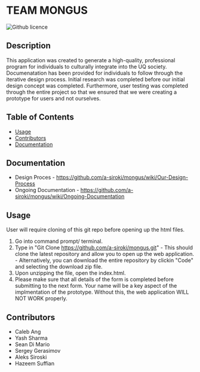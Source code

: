# TEAM MONGUS 
  ![Github licence](http://img.shields.io/badge/license-MIT-blue.svg)

  ## Description 
  This application was created to generate a high-quality, professional program for individuals to culturally integrate into the UQ society. Documenatation has been provided for individuals to follow through the iterative design process. Initial research was completed before our initial design concept was completed. Furthermore, user testing was completed through the entire project so that we ensured that we were creating a prototype for users and not ourselves.

  ## Table of Contents
  * [Usage](#Usage)
  * [Contributors](#contributors)
  * [Documentation](#documentations)

  ## Documentation
  * Design Proces - https://github.com/a-siroki/mongus/wiki/Our-Design-Process 
  * Ongoing Documentation - https://github.com/a-siroki/mongus/wiki/Ongoing-Documentation

  ## Usage 
  User will require cloning of this git repo before opening up the html files.
  1. Go into command prompt/ terminal.
  2. Type in "Git Clone https://github.com/a-siroki/mongus.git" 
    - This should clone the latest repository and allow you to open up the web application.
    - Alternatively, you can download the entire repository by clickin "Code" and selecting the download zip file.
  3. Upon unzipping the file, open the index.html.
  4. Please make sure that all details of the form is completed before submitting to the next form. Your name will be a key aspect of the implmentation of the prototype. Without this, the web application WILL NOT WORK properly.

  ## Contributors
  * Caleb Ang
  * Yash Sharma
  * Sean Di Mario
  * Sergey Gerasimov 
  * Aleks Siroski
  * Hazeem Suffian

  
